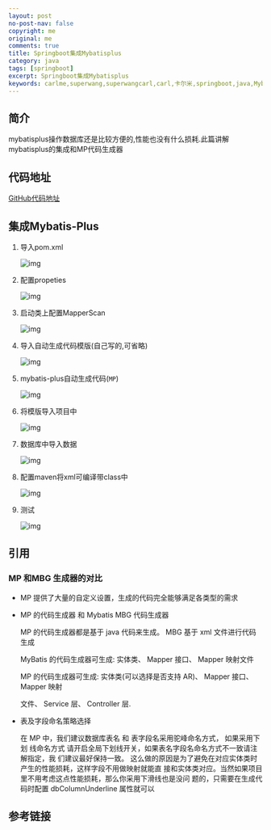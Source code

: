 ```yaml
---
layout: post
no-post-nav: false 
copyright: me
original: me
comments: true
title: Springboot集成Mybatisplus
category: java
tags: [springboot]
excerpt: Springboot集成Mybatisplus
keywords: carlme,superwang,superwangcarl,carl,卡尔米,springboot,java,Mybatisplus
---
```


## 简介

mybatisplus操作数据库还是比较方便的,性能也没有什么损耗.此篇讲解mybatisplus的集成和MP代码生成器

## 代码地址

[GitHub代码地址](https://github.com/SuperWangCarl/spring-boot-examples/tree/master/data-mybatis-plus)

## 集成Mybatis-Plus

1. 导入pom.xml

   ![img]({{site.cdn}}/assets/images/blog/2019/20190606150331.png)

2. 配置propeties

   ![img]({{site.cdn}}/assets/images/blog/2019/20190606150408.png)

3. 启动类上配置MapperScan

   ![img]({{site.cdn}}/assets/images/blog/2019/20190606150434.png)

4. 导入自动生成代码模版(自己写的,可省略)

   ![img]({{site.cdn}}/assets/images/blog/2019/20190606150533.png)

5. mybatis-plus自动生成代码(`MP`)

   ![img]({{site.cdn}}/assets/images/blog/2019/20190606151525.png)

6. 将模版导入项目中

   ![img]({{site.cdn}}/assets/images/blog/2019/20190606151631.png)

7. 数据库中导入数据

   ![img]({{site.cdn}}/assets/images/blog/2019/20190606151718.png)

8. 配置maven将xml可编译带class中

   ![img]({{site.cdn}}/assets/images/blog/2019/20190606152630.png)

9. 测试

   ![img]({{site.cdn}}/assets/images/blog/2019/20190606151735.png)

## 引用

### MP 和MBG 生成器的对比

- MP 提供了大量的自定义设置，生成的代码完全能够满足各类型的需求

- MP 的代码生成器 和 Mybatis MBG 代码生成器

  MP 的代码生成器都是基于 java 代码来生成。 MBG 基于 xml 文件进行代码生成

  MyBatis 的代码生成器可生成: 实体类、 Mapper 接口、 Mapper 映射文件

  MP 的代码生成器可生成: 实体类(可以选择是否支持 AR)、 Mapper 接口、 Mapper 映射

  文件、 Service 层、 Controller 层.

- 表及字段命名策略选择

  在 MP 中，我们建议数据库表名 和 表字段名采用驼峰命名方式， 如果采用下划
  线命名方式 请开启全局下划线开关，如果表名字段名命名方式不一致请注解指定，我
  们建议最好保持一致。
  这么做的原因是为了避免在对应实体类时产生的性能损耗，这样字段不用做映射就能直
  接和实体类对应。当然如果项目里不用考虑这点性能损耗，那么你采用下滑线也是没问
  题的，只需要在生成代码时配置 dbColumnUnderline 属性就可以 

## 参考链接
